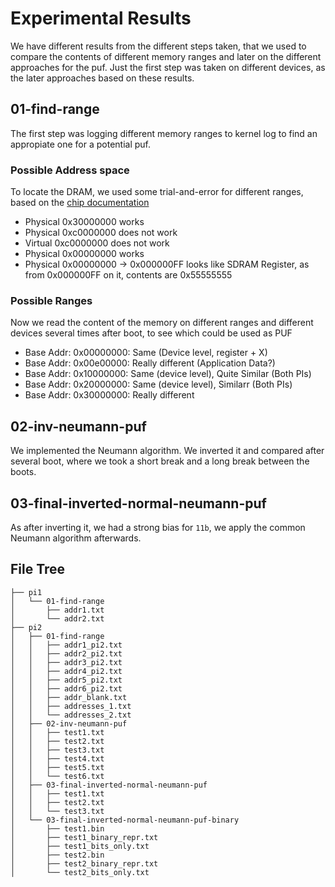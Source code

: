 # Experimental Results
We have different results from the different steps taken, that we used to compare the contents of different memory ranges and later on the different approaches for the puf.
Just the first step was taken on different devices, as the later approaches based on these results.

## 01-find-range
The first step was logging different memory ranges to kernel log to find an appropiate one for a potential puf.

### Possible Address space
To locate the DRAM, we used some trial-and-error for different ranges, based on the [chip documentation](../docs/BCM2835-ARM-Peripherals.pdf)

* Physical 0x30000000 works
* Physical 0xc0000000 does not work
* Virtual 0xc0000000 does not work
* Physical 0x00000000 works
* Physical 0x00000000 -> 0x000000FF looks like SDRAM Register, as from 0x000000FF on it, contents are 0x55555555
 
### Possible Ranges
Now we read the content of the memory on different ranges and different devices several times after boot, to see which could be used as PUF

* Base Addr: 0x00000000: Same (Device level, register + X)
* Base Addr: 0x00e00000: Really different (Application Data?)
* Base Addr: 0x10000000: Same (device level), Quite Similar (Both PIs)
* Base Addr: 0x20000000: Same (device level), Similarr (Both PIs)
* Base Addr: 0x30000000: Really different
 

## 02-inv-neumann-puf
We implemented the Neumann algorithm. We inverted it and compared after several boot, where we took a short break and a long break between the boots.

## 03-final-inverted-normal-neumann-puf
As after inverting it, we had a strong bias for `11b`, we apply the common Neumann algorithm afterwards.

## File Tree
```
├── pi1
│   └── 01-find-range
│       ├── addr1.txt
│       └── addr2.txt
├── pi2
│   ├── 01-find-range
│   │   ├── addr1_pi2.txt
│   │   ├── addr2_pi2.txt
│   │   ├── addr3_pi2.txt
│   │   ├── addr4_pi2.txt
│   │   ├── addr5_pi2.txt
│   │   ├── addr6_pi2.txt
│   │   ├── addr_blank.txt
│   │   ├── addresses_1.txt
│   │   └── addresses_2.txt
│   ├── 02-inv-neumann-puf
│   │   ├── test1.txt
│   │   ├── test2.txt
│   │   ├── test3.txt
│   │   ├── test4.txt
│   │   ├── test5.txt
│   │   └── test6.txt
│   ├── 03-final-inverted-normal-neumann-puf
│   │   ├── test1.txt
│   │   ├── test2.txt
│   │   └── test3.txt
│   └── 03-final-inverted-normal-neumann-puf-binary
│       ├── test1.bin
│       ├── test1_binary_repr.txt
│       ├── test1_bits_only.txt
│       ├── test2.bin
│       ├── test2_binary_repr.txt
│       └── test2_bits_only.txt

```
